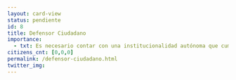 ```yaml
---
layout: card-view
status: pendiente
id: 8
title: Defensor Ciudadano
importance:
  - txt: Es necesario contar con una institucionalidad autónoma que cumpla el rol de defensa de los derechos de los ciudadanos frente a los actos de la Administración Pública.
citizens_cnt: [0,0,0]
permalink: /defensor-ciudadano.html
twitter_img:
---
```

